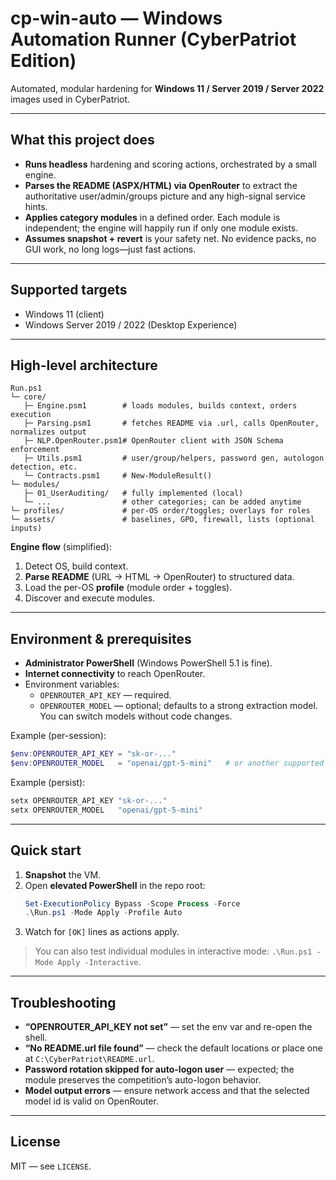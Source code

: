 # cp-win-auto — Windows Automation Runner (CyberPatriot Edition)

Automated, modular hardening for **Windows 11 / Server 2019 / Server 2022** images used in CyberPatriot.  

---

## What this project does

- **Runs headless** hardening and scoring actions, orchestrated by a small engine.
- **Parses the README (ASPX/HTML) via OpenRouter** to extract the authoritative user/admin/groups picture and any high-signal service hints.
- **Applies category modules** in a defined order. Each module is independent; the engine will happily run if only one module exists.
- **Assumes snapshot + revert** is your safety net. No evidence packs, no GUI work, no long logs—just fast actions.

---

## Supported targets

- Windows 11 (client)
- Windows Server 2019 / 2022 (Desktop Experience)

---

## High-level architecture

```
Run.ps1
└─ core/
   ├─ Engine.psm1        # loads modules, builds context, orders execution
   ├─ Parsing.psm1       # fetches README via .url, calls OpenRouter, normalizes output
   ├─ NLP.OpenRouter.psm1# OpenRouter client with JSON Schema enforcement
   ├─ Utils.psm1         # user/group/helpers, password gen, autologon detection, etc.
   └─ Contracts.psm1     # New-ModuleResult()
└─ modules/
   ├─ 01_UserAuditing/   # fully implemented (local)
   └─ ...                # other categories; can be added anytime
└─ profiles/             # per-OS order/toggles; overlays for roles
└─ assets/               # baselines, GPO, firewall, lists (optional inputs)
```

**Engine flow** (simplified):
1. Detect OS, build context.
2. **Parse README** (URL → HTML → OpenRouter) to structured data.
3. Load the per-OS **profile** (module order + toggles).
4. Discover and execute modules.

---

## Environment & prerequisites

- **Administrator PowerShell** (Windows PowerShell 5.1 is fine).
- **Internet connectivity** to reach OpenRouter.
- Environment variables:
  - `OPENROUTER_API_KEY` — required.
  - `OPENROUTER_MODEL` — optional; defaults to a strong extraction model. You can switch models without code changes.

Example (per-session):
```powershell
$env:OPENROUTER_API_KEY = "sk-or-..."
$env:OPENROUTER_MODEL   = "openai/gpt-5-mini"   # or another supported model id
```

Example (persist):
```powershell
setx OPENROUTER_API_KEY "sk-or-..."
setx OPENROUTER_MODEL   "openai/gpt-5-mini"
```

---

## Quick start

1. **Snapshot** the VM.
2. Open **elevated PowerShell** in the repo root:
   ```powershell
   Set-ExecutionPolicy Bypass -Scope Process -Force
   .\Run.ps1 -Mode Apply -Profile Auto
   ```
3. Watch for `[OK]` lines as actions apply.

> You can also test individual modules in interactive mode: `.\Run.ps1 -Mode Apply -Interactive`.

---

## Troubleshooting

- **“OPENROUTER_API_KEY not set”** — set the env var and re-open the shell.
- **“No README.url file found”** — check the default locations or place one at `C:\CyberPatriot\README.url`.
- **Password rotation skipped for auto-logon user** — expected; the module preserves the competition’s auto-logon behavior.
- **Model output errors** — ensure network access and that the selected model id is valid on OpenRouter.

---

## License

MIT — see `LICENSE`.
